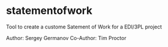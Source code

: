 # statementofwork
Tool to create a custome Satement of Work for a EDI/3PL project

Author: Sergey Germanov
Co-Author: Tim Proctor